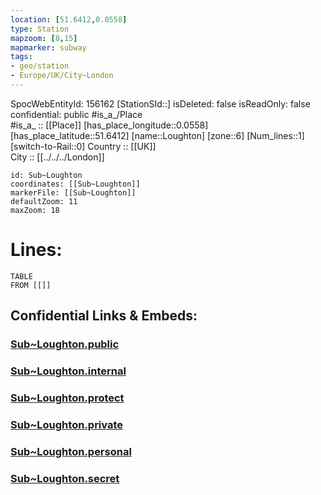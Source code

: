 ```yaml
---
location: [51.6412,0.0558] 
type: Station 
mapzoom: [8,15] 
mapmarker: subway 
tags:
- geo/station
- Europe/UK/City~London
---
```

SpocWebEntityId: 156162
[StationSId::] 
isDeleted: false
isReadOnly: false
confidential: public
#is_a_/Place  
#is_a_ :: [[Place]] 
[has_place_longitude::0.0558] 
[has_place_latitude::51.6412] 
[name::Loughton] 
[zone::6] 
[Num_lines::1] 
[switch-to-Rail::0] 
Country :: [[UK]]  
City :: [[../../../London]]  


```leaflet
id: Sub~Loughton
coordinates: [[Sub~Loughton]] 
markerFile: [[Sub~Loughton]] 
defaultZoom: 11 
maxZoom: 18
```


# Lines: 
```dataview
TABLE 
FROM [[]] 
```


## Confidential Links & Embeds: 

### [Sub~Loughton.public](/_public/\Earth\Continent\Europe\Europe~North\UK\England\Regions~England\London,Greater\cities~GreaterLondon\Underground\StationSub~Loughton.public.md) 

### [Sub~Loughton.internal](/_internal/\Earth\Continent\Europe\Europe~North\UK\England\Regions~England\London,Greater\cities~GreaterLondon\Underground\StationSub~Loughton.internal.md) 

### [Sub~Loughton.protect](/_protect/\Earth\Continent\Europe\Europe~North\UK\England\Regions~England\London,Greater\cities~GreaterLondon\Underground\StationSub~Loughton.protect.md) 

### [Sub~Loughton.private](/_private/\Earth\Continent\Europe\Europe~North\UK\England\Regions~England\London,Greater\cities~GreaterLondon\Underground\StationSub~Loughton.private.md) 

### [Sub~Loughton.personal](/_personal/\Earth\Continent\Europe\Europe~North\UK\England\Regions~England\London,Greater\cities~GreaterLondon\Underground\StationSub~Loughton.personal.md) 

### [Sub~Loughton.secret](/_secret/\Earth\Continent\Europe\Europe~North\UK\England\Regions~England\London,Greater\cities~GreaterLondon\Underground\StationSub~Loughton.secret.md)

